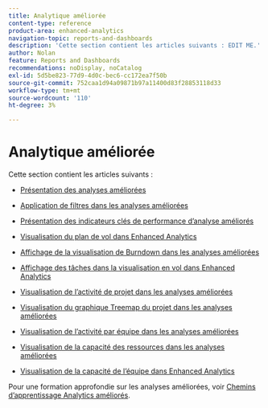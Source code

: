 ```yaml
---
title: Analytique améliorée
content-type: reference
product-area: enhanced-analytics
navigation-topic: reports-and-dashboards
description: 'Cette section contient les articles suivants : EDIT ME.'
author: Nolan
feature: Reports and Dashboards
recommendations: noDisplay, noCatalog
exl-id: 5d5be823-77d9-4d0c-bec6-cc172ea7f50b
source-git-commit: 752caa1d94a09871b97a11400d83f28853118d33
workflow-type: tm+mt
source-wordcount: '110'
ht-degree: 3%

---
```


# Analytique améliorée

Cette section contient les articles suivants :

* [Présentation des analyses améliorées](../enhanced-analytics/enhanced-analytics-overview.md)
* [Application de filtres dans les analyses améliorées](../enhanced-analytics/use-enhanced-analytics-filters.md)
* [Présentation des indicateurs clés de performance d’analyse améliorés](../enhanced-analytics/understand-enhanced-analytics-kpis.md)
* [Visualisation du plan de vol dans Enhanced Analytics](../enhanced-analytics/flight-plan-overview.md)
* [Affichage de la visualisation de Burndown dans les analyses améliorées](../enhanced-analytics/burndown-overview.md)
* [Affichage des tâches dans la visualisation en vol dans Enhanced Analytics](../enhanced-analytics/tasks-in-flight-overview.md)
* [Visualisation de l’activité de projet dans les analyses améliorées](../enhanced-analytics/project-activity-overview.md)
* [Visualisation du graphique Treemap du projet dans les analyses améliorées](../enhanced-analytics/project-treemap-overview.md)
* [Visualisation de l’activité par équipe dans les analyses améliorées](../enhanced-analytics/activity-by-team-overview.md)
* [Visualisation de la capacité des ressources dans les analyses améliorées](../enhanced-analytics/resource-capacity-overview.md)
* [Visualisation de la capacité de l’équipe dans Enhanced Analytics](../enhanced-analytics/team-capacity-overview.md)
  <!--* [View Enhanced analytics visualizations by duration](../enhanced-analytics/view-enhanced-analytics-charts-duration.md)-->

  <!--
  <li data-mc-conditions="QuicksilverOrClassic.Draft mode"><a href="../enhanced-analytics/trend-views-overview.md" class="MCXref xref" xrefformat="{para}">Trend views overview</a> </li>
  -->

Pour une formation approfondie sur les analyses améliorées, voir [Chemins d’apprentissage Analytics améliorés](https://one.workfront.com/s/enhanced-analytics-program).
